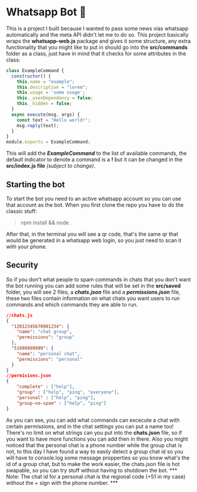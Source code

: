 # Whatsapp Bot 🤖

This is a project I built because I wanted to pass some news vias whatsapp automatically and the meta API didn't let me to do so. This project basically wraps the **whatsapp-web.js** package and gives it some structure, any extra functionality that you might like to put in should go into the **src/commands** folder as a class, just have in mind that it checks for some attributes in the class:
```javascript
class ExampleCommand {
  constructor() {
    this.name = "example";
    this.description = "lorem";
    this.usage = 'some usage';
    this._usesDependency = false;
    this._hidden = false;
  }
  async execute(msg, args) {
    const text = "Hello world!";
    msg.reply(text);
  }
}
module.exports = ExampleCommand;
```
This will add the 
***ExampleCommand*** to the list of available commands, the default indicator to denote a command is a **!** but it can be changed in the **src/index.js file** *(subject to change)*.

## Starting the bot
To start the bot you need to an active whatsapp account so you can use that account as the bot. When you first clone the repo you have to do the classic stuff:
>npm install && node .

After that, in the terminal you will see a qr code, that's the same qr that would be generated in a whatsapp web login, so you just need to scan it with your phone.

## Security
So if you don't what people to spam commands in chats that you don't want the bot running you can add some rules that will be set in the **src/saved** folder, you will see 2 files, a ***chats.json*** file and a ***permissions.json*** file, these two files contain information on what chats you want users to run commands and which commands they are able to run.

```json
//chats.js
{
  "12012345678901234": {
    "name": "chat group",
    "permissions": "group"
  },
  "51999999999": {
    "name": "personal chat",
    "permissions": "personal"
  }
}
//permisions.json
{
    "complete" : ["help"],
    "group" : ["help", "ping", "everyone"],
    "personal" : ["help", "ping"],
    "group-no-spam" : ["help", "ping"]
}
```
As you can see, you can add what commands can excecute a chat with certain permissions, and in the chat settings you can put a name too! There's no limit on what strings can you put into the **chats.json** file, so if you want to have more functions you can add then in there. Also you might noticed that the personal chat is a phone number while the group chat is not, to this day I have found a way to easily detect a group chat id so you will have to console.log some message propperties so you know what's the id of a group chat, but to make the work easier, the chats.json file is hot swapable, so you can try stuff without having to shutdown the bot.
*** Note: The chat id for a personal chat is the regional code (+51 in my case) without the + sign with the phone number. ***